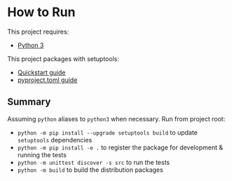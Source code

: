 # How to Run

This project requires:

- [Python 3](https://www.python.org/downloads/)

This project packages with setuptools:

- [Quickstart guide](https://setuptools.pypa.io/en/latest/userguide/quickstart.html)
- [pyproject.toml guide](https://setuptools.pypa.io/en/latest/userguide/pyproject_config.html)

## Summary

Assuming `python` aliases to `python3` when necessary. Run from project root:

- `python -m pip install --upgrade setuptools build` to update `setuptools` dependencies
- `python -m pip install -e .` to register the package for development & running the tests
- `python -m unittest discover -s src` to run the tests
- `python -m build` to build the distribution packages
